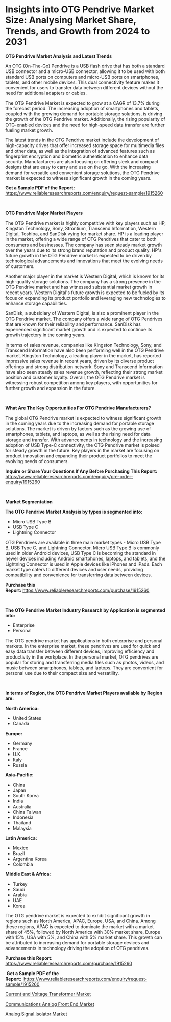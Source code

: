 <p><h1>Insights into OTG Pendrive Market Size: Analysing Market Share, Trends, and Growth from 2024 to 2031</h1></p><p><strong>OTG Pendrive Market Analysis and Latest Trends</strong></p>
<p><p>An OTG (On-The-Go) Pendrive is a USB flash drive that has both a standard USB connector and a micro-USB connector, allowing it to be used with both standard USB ports on computers and micro-USB ports on smartphones, tablets, and other mobile devices. This dual connectivity feature makes it convenient for users to transfer data between different devices without the need for additional adapters or cables.</p><p>The OTG Pendrive Market is expected to grow at a CAGR of 13.7% during the forecast period. The increasing adoption of smartphones and tablets, coupled with the growing demand for portable storage solutions, is driving the growth of the OTG Pendrive market. Additionally, the rising popularity of OTG-enabled devices and the need for high-speed data transfer are further fueling market growth.</p><p>The latest trends in the OTG Pendrive market include the development of high-capacity drives that offer increased storage space for multimedia files and other data, as well as the integration of advanced features such as fingerprint encryption and biometric authentication to enhance data security. Manufacturers are also focusing on offering sleek and compact designs that are easy to carry and use on the go. With the increasing demand for versatile and convenient storage solutions, the OTG Pendrive market is expected to witness significant growth in the coming years.</p></p>
<p><strong>Get a Sample PDF of the Report:&nbsp;</strong> <a href="https://www.reliableresearchreports.com/enquiry/request-sample/1915260">https://www.reliableresearchreports.com/enquiry/request-sample/1915260</a></p>
<p>&nbsp;</p>
<p><strong>OTG Pendrive Major Market Players</strong></p>
<p><p>The OTG Pendrive market is highly competitive with key players such as HP, Kingston Technology, Sony, Strontium, Transcend Information, Western Digital, Toshiba, and SanDisk vying for market share. HP is a leading player in the market, offering a wide range of OTG Pendrives that cater to both consumers and businesses. The company has seen steady market growth over the years due to its strong brand reputation and product quality. HP's future growth in the OTG Pendrive market is expected to be driven by technological advancements and innovations that meet the evolving needs of customers.</p><p>Another major player in the market is Western Digital, which is known for its high-quality storage solutions. The company has a strong presence in the OTG Pendrive market and has witnessed substantial market growth in recent years. Western Digital's future growth is expected to be fueled by its focus on expanding its product portfolio and leveraging new technologies to enhance storage capabilities.</p><p>SanDisk, a subsidiary of Western Digital, is also a prominent player in the OTG Pendrive market. The company offers a wide range of OTG Pendrives that are known for their reliability and performance. SanDisk has experienced significant market growth and is expected to continue its growth trajectory in the coming years.</p><p>In terms of sales revenue, companies like Kingston Technology, Sony, and Transcend Information have also been performing well in the OTG Pendrive market. Kingston Technology, a leading player in the market, has reported impressive sales revenue in recent years, driven by its diverse product offerings and strong distribution network. Sony and Transcend Information have also seen steady sales revenue growth, reflecting their strong market position and customer loyalty. Overall, the OTG Pendrive market is witnessing robust competition among key players, with opportunities for further growth and expansion in the future.</p></p>
<p>&nbsp;</p>
<p><strong>What Are The Key Opportunities For OTG Pendrive Manufacturers?</strong></p>
<p><p>The global OTG Pendrive market is expected to witness significant growth in the coming years due to the increasing demand for portable storage solutions. The market is driven by factors such as the growing use of smartphones, tablets, and laptops, as well as the rising need for data storage and transfer. With advancements in technology and the increasing adoption of USB Type-C connectivity, the OTG Pendrive market is poised for steady growth in the future. Key players in the market are focusing on product innovation and expanding their product portfolios to meet the evolving needs of consumers.</p></p>
<p><strong>Inquire or Share Your Questions If Any Before Purchasing This Report:</strong> <a href="https://www.reliableresearchreports.com/enquiry/pre-order-enquiry/1915260">https://www.reliableresearchreports.com/enquiry/pre-order-enquiry/1915260</a></p>
<p>&nbsp;</p>
<p><strong>Market Segmentation</strong></p>
<p><strong>The OTG Pendrive Market Analysis by types is segmented into:</strong></p>
<p><ul><li>Micro USB Type B</li><li>USB Type C</li><li>Lightning Connector</li></ul></p>
<p><p>OTG Pendrives are available in three main market types - Micro USB Type B, USB Type C, and Lightning Connector. Micro USB Type B is commonly used in older Android devices, USB Type C is becoming the standard in newer devices including Android smartphones, laptops, and tablets, and the Lightning Connector is used in Apple devices like iPhones and iPads. Each market type caters to different devices and user needs, providing compatibility and convenience for transferring data between devices.</p></p>
<p><strong>Purchase this Report:&nbsp;</strong><a href="https://www.reliableresearchreports.com/purchase/1915260">https://www.reliableresearchreports.com/purchase/1915260</a></p>
<p>&nbsp;</p>
<p><strong>The OTG Pendrive Market Industry Research by Application is segmented into:</strong></p>
<p><ul><li>Enterprise</li><li>Personal</li></ul></p>
<p><p>The OTG pendrive market has applications in both enterprise and personal markets. In the enterprise market, these pendrives are used for quick and easy data transfer between different devices, improving efficiency and productivity in the workplace. In the personal market, OTG pendrives are popular for storing and transferring media files such as photos, videos, and music between smartphones, tablets, and laptops. They are convenient for personal use due to their compact size and versatility.</p></p>
<p>&nbsp;</p>
<p><strong>In terms of Region, the OTG Pendrive Market Players available by Region are:</strong></p>
<p>
    <p> <strong> North America: </strong>
        <ul>
            <li>United States</li>
            <li>Canada</li>
        </ul>
        </p> 
    <p> <strong> Europe: </strong>
        <ul>
            <li>Germany</li>
            <li>France</li>
            <li>U.K.</li>
            <li>Italy</li>
            <li>Russia</li>
        </ul>
        </p> 
    <p> <strong> Asia-Pacific: </strong>
        <ul>
            <li>China</li>
            <li>Japan</li>
            <li>South Korea</li>
            <li>India</li>
            <li>Australia</li>
            <li>China Taiwan</li>
            <li>Indonesia</li>
            <li>Thailand</li>
            <li>Malaysia</li>
        </ul>
        </p> 
    <p> <strong> Latin America: </strong>
        <ul>
            <li>Mexico</li>
            <li>Brazil</li>
            <li>Argentina Korea</li>
            <li>Colombia</li>
        </ul>
        </p> 
    <p> <strong> Middle East & Africa: </strong>
        <ul>
            <li>Turkey</li>
            <li>Saudi</li>
            <li>Arabia</li>
            <li>UAE</li>
            <li>Korea</li>
        </ul>
    </p>
    </p>
<p><p>The OTG pendrive market is expected to exhibit significant growth in regions such as North America, APAC, Europe, USA, and China. Among these regions, APAC is expected to dominate the market with a market share of 45%, followed by North America with 30% market share, Europe with 15%, USA with 5%, and China with 5% market share. This growth can be attributed to increasing demand for portable storage devices and advancements in technology driving the adoption of OTG pendrives.</p></p>
<p><strong>Purchase this Report: </strong><a href="https://www.reliableresearchreports.com/purchase/1915260">https://www.reliableresearchreports.com/purchase/1915260</a></p>
<p>&nbsp;<strong>Get a Sample PDF of the Report:&nbsp;&nbsp;</strong><a href="https://www.reliableresearchreports.com/enquiry/request-sample/1915260">https://www.reliableresearchreports.com/enquiry/request-sample/1915260</a></p>
<p><strong></strong></p>
<p><p><a href="https://github.com/zjyglelu/Market-Research-Report-List-2/blob/main/current-and-voltage-transformer-market.md">Current and Voltage Transformer Market</a></p><p><a href="https://github.com/santosh758595/Market-Research-Report-List-3/blob/main/communications-analog-front-end-market.md">Communications Analog Front End Market</a></p><p><a href="https://github.com/mbisetmhermsr/Market-Research-Report-List-1/blob/main/analog-signal-isolator-market.md">Analog Signal Isolator Market</a></p></p>